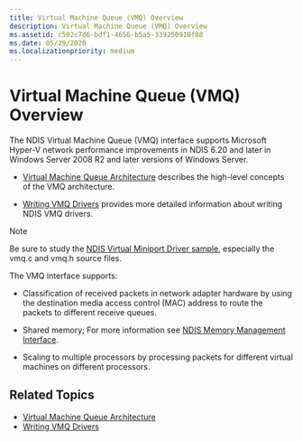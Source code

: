 ```yaml
---
title: Virtual Machine Queue (VMQ) Overview
description: Virtual Machine Queue (VMQ) Overview
ms.assetid: c502c7d6-bdf1-4656-b5a5-339250910f08
ms.date: 05/29/2020
ms.localizationpriority: medium
---
```


# Virtual Machine Queue (VMQ) Overview

The NDIS Virtual Machine Queue (VMQ) interface supports Microsoft Hyper-V network performance improvements in NDIS 6.20 and later in Windows Server 2008 R2 and later versions of Windows Server.

- [Virtual Machine Queue Architecture](virtual-machine-queue-architecture.md) describes the high-level concepts of the VMQ architecture.

- [Writing VMQ Drivers](writing-vmq-drivers.md) provides more detailed information about writing NDIS VMQ drivers.

> [!NOTE]
> Be sure to study the [NDIS Virtual Miniport Driver sample](https://github.com/Microsoft/Windows-driver-samples/tree/master/network/ndis/netvmini/6x), especially the vmq.c and vmq.h source files.

The VMQ interface supports:

- Classification of received packets in network adapter hardware by using the destination media access control (MAC) address to route the packets to different receive queues.

- Shared memory; For more information see [NDIS Memory Management Interface](/windows-hardware/drivers/ddi/_netvista/).

- Scaling to multiple processors by processing packets for different virtual machines on different processors.

## Related Topics

- [Virtual Machine Queue Architecture](virtual-machine-queue-architecture.md)
- [Writing VMQ Drivers](writing-vmq-drivers.md)